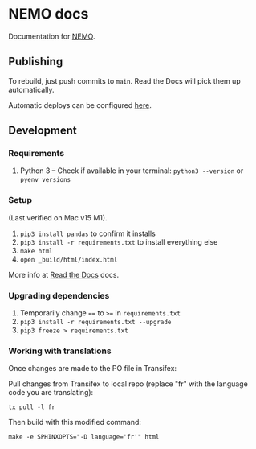 # NEMO docs

Documentation for [NEMO](https://github.com/thecartercenter/nemo/).

## Publishing

To rebuild, just push commits to `main`. Read the Docs will pick them up automatically.

Automatic deploys can be configured [here](https://readthedocs.org/dashboard/getnemo/integrations/).

## Development

### Requirements

1. Python 3 – Check if available in your terminal: `python3 --version` or `pyenv versions`

### Setup

(Last verified on Mac v15 M1).

1. `pip3 install pandas` to confirm it installs
1. `pip3 install -r requirements.txt` to install everything else
1. `make html`
1. `open _build/html/index.html`

More info at [Read the Docs](https://docs.readthedocs.io/en/stable/intro/getting-started-with-sphinx.html) docs.

### Upgrading dependencies

1. Temporarily change `==` to `>=` in `requirements.txt`
1. `pip3 install -r requirements.txt --upgrade`
1. `pip3 freeze > requirements.txt`

### Working with translations

Once changes are made to the PO file in Transifex:

Pull changes from Transifex to local repo (replace "fr" with the language code you are translating):

```
tx pull -l fr
```

Then build with this modified command:

```
make -e SPHINXOPTS="-D language='fr'" html
```
